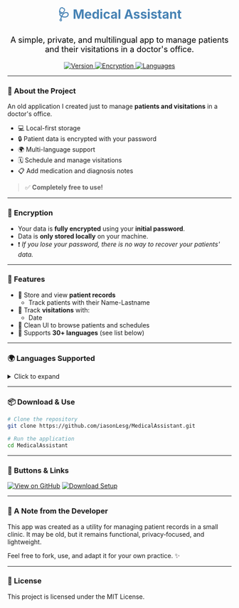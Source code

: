 <h1 align="center" style="color:steelblue;">🩺 Medical Assistant</h1>

<p align="center" style="color:black; font-size:18px;">
A simple, private, and multilingual app to manage patients and their visitations in a doctor's office.
</p>

<p align="center">
  <a href="#features">
    <img src="https://img.shields.io/badge/Version-1.0-steelblue?style=for-the-badge&logo=github" alt="Version">
  </a>
  <a href="#encryption">
    <img src="https://img.shields.io/badge/Encrypted-Yes-black?style=for-the-badge&logo=lock" alt="Encryption">
  </a>
  <a href="#languages-supported">
    <img src="https://img.shields.io/badge/Languages-30+-steelblue?style=for-the-badge&logo=googletranslate" alt="Languages">
  </a>
</p>

---

### 📝 About the Project

An old application I created just to manage **patients and visitations** in a doctor's office.

- 💻 Local-first storage  
- 🔒 Patient data is encrypted with your password  
- 🌍 Multi-language support  
- 🗓️ Schedule and manage visitations  
- 📋 Add medication and diagnosis notes  

> ✅ **Completely free to use!**

---

### 🔐 Encryption

- Your data is **fully encrypted** using your **initial password**.  
- Data is **only stored locally** on your machine.  
- ❗ _If you lose your password, there is no way to recover your patients' data._

---

### 🌟 Features

- 👤 Store and view **patient records**
  - Track patients with their Name-Lastname 
- 📅 Track **visitations** with:
  - Date  
- 🧭 Clean UI to browse patients and schedules  
- 💬 Supports **30+ languages** (see list below)

---

### 🌍 Languages Supported
<details>
<summary>Click to expand</summary>

- English 🇬🇧  
- Greek 🇬🇷  
- Spanish 🇪🇸  
- French 🇫🇷  
- German 🇩🇪  
- Italian 🇮🇹  
- Portuguese 🇵🇹  
- Dutch 🇳🇱  
- Russian 🇷🇺  
- Chinese (Simplified 🇨🇳 & Traditional 🇹🇼)  
- Japanese 🇯🇵  
- Korean 🇰🇷  
- Arabic 🇸🇦  
- Hebrew 🇮🇱  
- Turkish 🇹🇷  
- Polish 🇵🇱  
- Swedish 🇸🇪  
- Norwegian 🇳🇴  
- Danish 🇩🇰  
- Finnish 🇫🇮  
- Czech 🇨🇿  
- Hungarian 🇭🇺  
- Romanian 🇷🇴  
- Thai 🇹🇭  
- Vietnamese 🇻🇳  
- Hindi 🇮🇳  
- Indonesian 🇮🇩  
- Malay 🇲🇾  
- Ukrainian 🇺🇦  

</details>

---
### 📦 Download & Use

```bash
# Clone the repository
git clone https://github.com/iasonLesg/MedicalAssistant.git

# Run the application
cd MedicalAssistant
```
---

### 🚀 Buttons & Links

[![View on GitHub](https://img.shields.io/badge/View%20on%20GitHub-steelblue?style=for-the-badge&logo=github)](https://github.com/iasonLesg/MedicalAssistant)
[![Download Setup](https://img.shields.io/badge/Download%20Setup-mediumseagreen?style=for-the-badge&logo=lock)](https://github.com/iasonLesg/MedicalAssistant/tree/main/Setup)

---

### 🙏 A Note from the Developer

This app was created as a utility for managing patient records in a small clinic. It may be old, but it remains functional, privacy‑focused, and lightweight.

Feel free to fork, use, and adapt it for your own practice. ✨

---

### 📄 License

This project is licensed under the MIT License.
